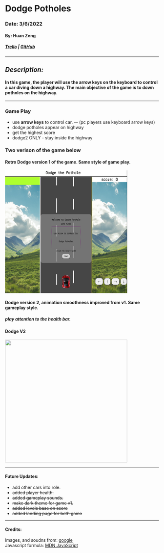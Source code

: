 # Dodge Potholes

### Date: 3/6/2022

#### By: Huan Zeng

##### [Trello](https://trello.com/b/KJetNlie/dodge-potholes) | [GitHub](https://github.com/huan00/Dodge-Potholes)

---

## _Description:_

#### In this game, the player will use the arrow keys on the keyboard to control a car diving down a highway. The main objective of the game is to down potholes on the highway.

---

### Game Play

- use **arrow keys** to control car.
  -- (pc players use keyboard arrow keys)
- dodge potholes appear on highway
- get the highest score
- dodge2 ONLY - stay inside the highway

### Two verison of the game below

#### Retro Dodge version 1 of the game. Same style of game play.

<img src='https://github.com/huan00/Dodge-Potholes/blob/3888aecd2a52d5d20e2cc8de59abdb6d3ae4afd6/Image/Dodge1.png' width='400' height='400'>

#### Dodge version 2, animation smoothness improved from v1. Same gameplay style.

##### play attention to the health bar.

#### Dodge V2

<image src='Image/Dodge2.png' width='400' height='400'>

---

#### Future Updates:

- add other cars into role.
- ~~added player health.~~
- ~~added gameplay sounds.~~
- ~~make dark theme for game v1.~~
- ~~added levels base on score~~
- ~~added landing page for both game~~

---

#### Credits:

Images, and soudns from: [google](https://google.com) <br>
Javascript formula: [MDN JavaScript](https://developer.mozilla.org/en-US/docs/Games/Tutorials/2D_Breakout_game_pure_JavaScript/Collision_detection)
